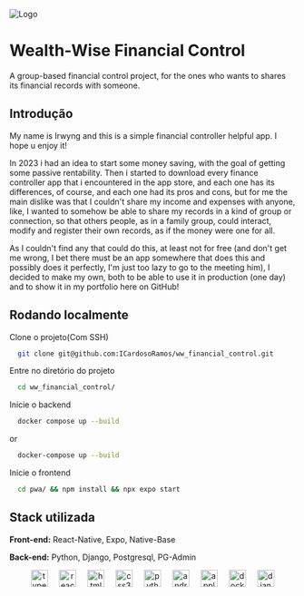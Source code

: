 
![Logo](https://dev-to-uploads.s3.amazonaws.com/uploads/articles/th5xamgrr6se0x5ro4g6.png)

# Wealth-Wise Financial Control

A group-based financial control project, for the ones who wants to shares its financial records with someone.
## Introdução

My name is Irwyng and this is a simple financial controller helpful app. I hope u enjoy it!

In 2023 i had an idea to start some money saving, with the goal of getting some passive rentability. Then i started to download every finance controller app that i encountered in the app store, and each one has its differences, of course, and each one had its pros and cons, but for me the main dislike was that I couldn't share my income and expenses with anyone, like, I wanted to somehow be able to share my records in a kind of group or connection, so that others people, as in a family group, could interact, modify and register their own records, as if the money were one for all.

As I couldn't find any that could do this, at least not for free (and don't get me wrong, I bet there must be an app somewhere that does this and possibly does it perfectly, I'm just too lazy to go to the meeting him), I decided to make my own, both to be able to use it in production (one day) and to show it in my portfolio here on GitHub!
## Rodando localmente

Clone o projeto(Com SSH)

```bash
  git clone git@github.com:ICardosoRamos/ww_financial_control.git
```

Entre no diretório do projeto

```bash
  cd ww_financial_control/
```

Inicie o backend

```bash
  docker compose up --build
```
or
```bash
  docker-compose up --build
```

Inicie o frontend

```bash
  cd pwa/ && npm install && npx expo start
```


## Stack utilizada

**Front-end:** React-Native, Expo, Native-Base

**Back-end:** Python, Django, Postgresql, PG-Admin


<div align="center">
  <img src="https://img.shields.io/badge/TypeScript-3178C6?logo=typescript&logoColor=white&style=for-the-badge" height="30" alt="typescript logo"  />
  <img width="12" />
  <img src="https://img.shields.io/badge/React%20Native-61DAFB?logo=react-native&logoColor=black&style=for-the-badge" height="30" alt="react native logo"  />
  <img width="12" />
  <img src="https://img.shields.io/badge/HTML5-E34F26?logo=html5&logoColor=white&style=for-the-badge" height="30" alt="html5 logo"  />
  <img width="12" />
  <img src="https://img.shields.io/badge/CSS3-1572B6?logo=css3&logoColor=white&style=for-the-badge" height="30" alt="css3 logo"  />
  <img width="12" />
  <img src="https://img.shields.io/badge/Python-3776AB?logo=python&logoColor=white&style=for-the-badge" height="30" alt="python logo"  />
  <img width="12" />
  <img src="https://img.shields.io/badge/Android-3DDC84?logo=android&logoColor=black&style=for-the-badge" height="30" alt="android logo"  />
  <img width="12" />
  <img src="https://img.shields.io/badge/Apple-000000?logo=apple&logoColor=white&style=for-the-badge" height="30" alt="apple logo"  />
  <img width="12" />
  <img src="https://img.shields.io/badge/Docker-2496ED?logo=docker&logoColor=white&style=for-the-badge" height="30" alt="docker logo"  />
  <img width="12" />
  <img src="https://img.shields.io/badge/Django-092E20?logo=django&logoColor=white&style=for-the-badge" height="30" alt="django logo"  />
</div>


